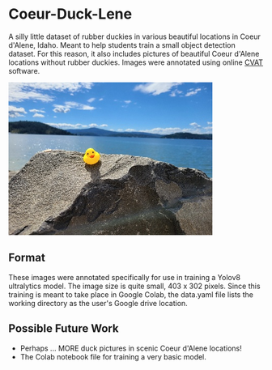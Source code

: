 # Coeur-Duck-Lene
A silly little dataset of rubber duckies in various beautiful locations in Coeur d'Alene, Idaho. Meant to help students train a small object detection dataset. For this reason, it also includes pictures of beautiful Coeur d'Alene locations without rubber duckies. Images were annotated using online [CVAT](https://app.cvat.ai/) software.

![A rubber ducky on a rock in front of a beach](/images/train/ducky_39.jpg)

## Format
These images were annotated specifically for use in training a Yolov8 ultralytics model. The image size is quite small, 403 x 302 pixels. Since this training is meant to take place in Google Colab, the data.yaml file lists the working directory as the user's Google drive location. 

## Possible Future Work 
* Perhaps ... MORE duck pictures in scenic Coeur d'Alene locations!
* The Colab notebook file for training a very basic model. 





